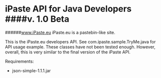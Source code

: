 iPaste API for Java Developers ####v. 1.0 Beta
===============

######www.iPaste.eu
iPaste.eu is a pastebin-like site.

This is the iPaste.eu developers API. 
See com.ipaste.sample.TryMe.java for API usage example.
These classes have not been tested enough. However, overall, this is very similar to the final version of the iPaste API.


Requirements:
* json-simple-1.1.1.jar
